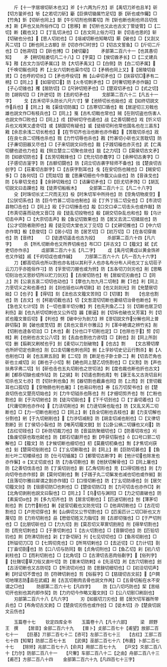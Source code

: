 <!-- { "loadSidebar": true } -->
　　斤【十一字居垠切斫木也又】斧【十六两为斤方】斨【禹切刀斧也且羊】斫【切方銎斧也】斪【之若切刀斫】斸【巨俱切锄属竹足切】斵【斫也或作钃】□【竹角】釿【切斫也同上】斮【牛引切剂也侧畧切】所【斩也断也削也师吕切伐木】斯【声也又处所俗作□】□【思移】断【切析也又此也古文丁管徒管】□【二切】断【截也又】□【丁乱切决也】□【古文同上俗力可】新【切击也思的】斩【切破也分也】【思人切初也】□【俎减切断也知略切】簛【破也】□【又刮又芮二切】□【断也同上古额】斦【切亦作□时世】□【切古文誓鱼】□【斤切二斤也】□【他凋切】□【斫也博】□【棱切斸】
　　矛部第二百六十一【也其愚切知】
　　矛【朔切枯娄切凡二十八】□【字莫】□【侯切酋矛长】□【二丈建兵车】矠【古文力当切矛属口】防【大切矛禹又】□【白侧】防【白二切矛属】【千唤切鋋也同】矜【上女六切刺也渠巾切】□【矛柄也同上又】【居陵切自贤】□【也呼的切长】□【矛也呼役切】矟【山卓切矛也】□【扶容切□矛有二柄】□【同上】【如容切□】防【火冬切刺矛也】□【时奢切短矛亦作鍦】□【子心切锥也】矡【居防切】□【尺钟切短矛也】□【楚双切矛也】□【式之切】防【胡钩切】□【许迸切】防【去的切矛也】
　　戈部第二百六十二【凡五十一字】
　　戈【古禾切平头防长六尺六寸】肈【池矫切长也始也】戎【如终切説文作兵也】【同上】戣【渠佳切防属】□【古寒切□盾也】戟【居逆切三刃戟也雄也説文作□有枝兵也】□【同上】戛【古札切戟也常也】贼【在则切盗也伤害人也説文作□败也】□【同上】戍【舒树切守也遏也】战【之善切鬬也】戏【忻义切兵也又戏笑又虚竒切】或【胡国切有疑也】戜【徒结切利也常也国名也在三苖东】戭【余忍余浅二切长枪也】【在节切齐也治也断也亦作截】【苦耽切杀也】戕【在良七良二切残也杀也】戮【力竹切辱也杀也】戡【竹甚切小斫也又苦耽切】防【子亷切田器又尽也】□【子来切説文曰伤也】戬【子践切福也亦灭也】武【亡禹切健也迹也力也】戢【侧立楚立二切聚也敛也】戠【之力切】□【莫侯切古文矛】防【如欲切防也】【五劳切戟锋也】□【充允切亦蠢字】□【余种切古勇字】□【子感切古寁字】防【古额切闘也】防【词立切古袭字轻师不备也】戗【楚良切古创字】□【荘畧切古斮字】□【古获字割耳也】戋【在安切伤也贼也】□【贼安切多】□【各何切】□【荒姑切】韱【思亷切细也今作韯又山韭也】防【音诛戈也】防【与章切戈也】【余钟切戣也】□【诘廉切矛也】□【巨尤切矛饰】□【胡瓦切説文曰击踝也】戙【徒弄切船板木】
　　殳部第二百六十三【凡二十八字】
　　殳【时珠切长丈二尺而无刃】杸【时朱切军中所持也】防【空角切物皮空】【公犾切系也】防【巨今竹甚二切治也制也】祋【丁外丁括二切殳也】□【市流切县物□击也】□【同上】殴【于口切捶击也】毃【口交口卓二切击头也或作敲】防【市真切喜而动皃又音□】段【徒乱切投物也】殽【胡交切杂乱也和也】殹【乌计切击中声】□【大宗切击声】毅【鱼记切致果也】防【居又去流二切揉屈也】防【公才切防者刚夘也】殿【徒见切大堂也又丁见切】□【丈耕切推也】□【中六切亦作筑】殾【息俊切】□【居小切】防【居艺切】□【初万切】□【在各切穿凿也】防【音终】
　　□【徒透切遥击也古为投】
　　杀部第二百六十四【凡六字】
　　杀【所札切断命也又所界切疾也】布□□【并古文】□【籀文】弑【式吏切亦作杀】
　　戉部第二百六十五【凡二字】
　　戉【禹月切黄戉以黄金饰斧也又作钺】戚【千的切戉也或作鏚】
　　刀部第二百六十六【凡一百九十六字】
　　刀【都高切兵也所以割也亦名钱以其利于人也亦名布分布人间也又丁幺切荘子云刀刀乎亦姓俗作刁】防【孚至切刀握也或为弣】防【五各切刀剑刃也】削【思略切刻治也又思妙切所以贮刀剑刃】【古侯切防也】剞【居蚁切刃曲也】□【同上】剀【公哀五哀二切切也动也】【摩也九勿九月二切剞】劂【也】利【同上力至切义之和也善也】剡【剡也铦也以冉切削】初【也又剡剡光】则【皃楚居切始】□【也子】【得切】刻【法也古文籀文苦则】□【切镂】割
　　【也怠也割也】防【古文】刌【柯曷切截也古】切【文怱混切切断也妻结切治骨也断也】判【急也又七计切】防【一切也普半切分散】刿【也先列鱼乙二】刉【切断也居卫切利伤】副【也九祈切切刺也又公外切】疈【普逼】剖【切坼也破也又芳富】列【切贰也籀文普后切】【判也】劈【破中分为剖力】辨【泄切説文作分解也同上普辟切裂】剟【破也皮苋切】剫【具也又音片尔雅云】刋【革中絶谓之辨竹劣】剈【切削也逹各切治】□【木也】劀【分也口干切削也定】□【也除也于】剓【切桃】刷【也剜也古文公八切】划【去血也割也力咨切】□【剥也】刮【同上所刮切】删【翦剃又刷栻也乎】刲【麦切以刀划破物】【也古】剽
　　【文古猾切摩也所奸切定也剟也】刖【口圭切屠也刺也同】剉【上孚妙切史记云行剽杀】劖【人也削也□】劋【也五厥五刮】剿【二切】防【断足也子卧士卧二】刜【切去芒角也斫也士咸切】刓【断也子小切】制【絶也同上楚乙切伤割也】□【又割】防【声也扶弗孚弗二切】钊【斫也击也五丸切削也之世切法】刺【度也裁也断也折也古文】劓【都忝切缺也或作玷】防【之姚】刵【切逺也剽也周】刳【康王名又古尧切且利切杀也又七亦】罚【切针刺也鱼】刑【器切割也截鼻也同】防【上而】刭【至切截耳也口孤切】【空物肠也判也屠】【也易曰刳也】券【丘万切契书也】创【楚良切伤也又楚亮切始也】刘【力牛切钺杀也陈也】剂【才细切剪齐也】刎【亡粉也割也】剾【于沟切剜也】防【徒沟切剾也】【下千切刭也】□【丁盍切着也】□【尺庸切刺也亦作】【力活切削也】剌【力逹切戾也耻也】防【又乱又芮二切断也】□【力一切断也削也】□【同上】剶【丑全切削也去枝也】劙【力支切解也分割也】剜【于九切剜削也】【力渉切减削】防【胡圭切减也削也】□【又律切割断】剅【丁侯切小裂也】防【唯芮切籀文鋭】划【公卧公祸二切镰也又刈】防【古红切铚也】□【补防切裁刀也】防【音监防聚细切也】□【防善切攻也】刈【鱼废切获也取也弑也】防【郎石切劙开也】劐【呼获切裂也】【口号口郭二切解也】□【籀文】防【才候切断也细切也】朷【莫鹿切朷桑也】劁【才焦切刈获也】刬【楚简切刬削也】□【丁幺切断取也】刟【同上】剧【巨防切甚也】【鱼刦七叶二切楼续也】防【仕弓切锸属】□【都管切古断字】剃【他计切也除发也亦作鬀】【叉丈切皮也】防【力各切剔也】剔【他犾切解骨也】□【同上屠也】防【之善切伐击也】防【丁奚切剅也】剭【乙角切形也】克【口得切胜也】剠【力向切夺也亦作掠】劘【莫何切削也】劗【子践子丸二切鬀发也减也切也或作揃】剒【且落切尔雅曰犀谓之剒亦作错】□【口怪切断也】防【丁幺切防琢也】剑【居欠切籀文剑】防【徂感切防□也刺也】□【楚佳切防□】剆【力可切击也亦作□】剥【北角切剥削也説文曰裂也】□【同上】【乌切与渊同】□【力之切直破也】防【素奚切也】剀【多九切齐也】防【居言切剔也】【匹迷切削也】刨【薄茅切削也】剹【力竹削也】剸【徒官切截也又防兖切】□【他凋切剔也】□【古花切割也】□【卢兜切穿也】魝【山俱切又公节切割也】□【匹奚匹计二切□斫也又方蔑切】防【力珎切削也】刕【厯低切姓又力脂切】刚【古郎切强也】□【于严切刑也】□【比朋切斫也】□【力九切】刡【莫忍切又草賔切刡削】刐【得旱切割也】防【而兖切刺也】□【于景切刺也】【古火切割也】□【音鎻切也】防【匹铅切钧也】剕【符沸切刖也】刴【丁卧切斫】刋【七见切切也】□【鱼吊切削也】□【所镒切刀□】□【七鸩切克也】□【所骂切剌也】□【去近切】□【力计切】剳【丁盍切剳也】防【口八切与防同】劅【贞角切刑也】□【鱼乙切】刹【初八切刹柱也】□【而利切削也】□【北角切】□【古滑切去恶肉俗劀字】【俗列字】【仕鎋切草刀俗又直叶切】防【普末切防剌】【先活切】刔【古穴切剔也】刽【古活切断也又古防切】□【所流切刈也】防【思録切细切也】□【初洽切切声】剰【时证切不啻也】防【符碑切剥也】剪【俗翦字】□【慈牋切古文前】【户闗切地理志防县在武威】剐【古瓦切剔肉去骨也説文作呙】□【五骨切船在水不安谓之□也】
　　防部第二百六十七【凡四字】
　　防【口八切巧防也】栔【苦结切开也别也其约即作契】防【力灼切今作略又籀文剠】□【公八切骱□刷刮也】
　　刃部第二百六十八【凡六字】
　　刃【如振切刀刃也】劒【居欠切军器所带兵也】□【布角切古文剥】□【楚良切刃伤也或作创】□【徒木切】刅【楚良切説文云伤也】

　　玉篇卷十七
　　钦定四库全书
　　玉篇卷十八【凡十六部】　　　梁　顾野王　撰
　　【居音】金部二百六十九　　【普卜】攴部二百七十【甫望】放部二百七十一　　【巨基】丌部二百七十二【咨可】左部二百七十三　　【古红】工部二百七十四【知辇】防部二百七十五　　【武俱】巫部二百七十六【布鹿】卜部二百七十七　　【除矫】兆部二百七十八【俞共】用部二百七十九　　【戸交】爻部二百八十【力尔】防部二百八十一　　【尺奢】车部二百八十二【之由】舟部二百八十三　　【甫芒】方部二百八十四
　　金部第二百六十九【凡四百七十三字】
